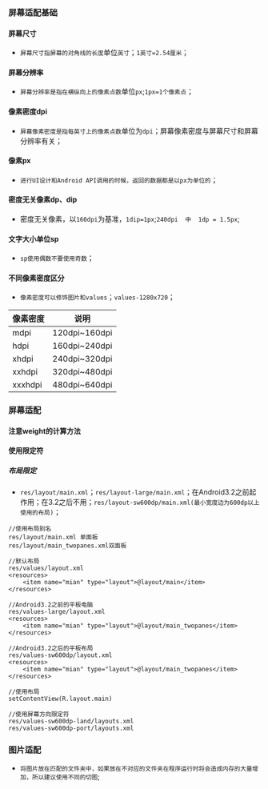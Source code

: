 ### 屏幕适配基础
#### 屏幕尺寸
+ `屏幕尺寸指屏幕的对角线的长度`单位`英寸`；`1英寸=2.54厘米`；
#### 屏幕分辨率
+ `屏幕分辨率是指在横纵向上的像素点数`单位`px`;`1px=1个像素点`；
#### 像素密度dpi
+ `屏幕像素密度是指每英寸上的像素点数`单位为`dpi`；屏幕像素密度与屏幕尺寸和屏幕分辨率有关；
#### 像素px
+ `进行UI设计和Android API调用的时候，返回的数据都是以px为单位的`；
#### 密度无关像素dp、dip
+ 密度无关像素，以`160dpi`为基准，`1dip=1px`;`240dpi  中  1dp = 1.5px`;
#### 文字大小单位sp
+ `sp使用偶数不要使用奇数`；
#### 不同像素密度区分
+ `像素密度可以修饰图片和values`；`values-1280x720`；

|像素密度|说明|
|-------|-------|
|mdpi|120dpi~160dpi|
|hdpi|160dpi~240dpi|
|xhdpi|240dpi~320dpi|
|xxhdpi|320dpi~480dpi|
|xxxhdpi|480dpi~640dpi|

### 屏幕适配
#### 注意weight的计算方法
#### 使用限定符
##### 布局限定
+ `res/layout/main.xml`；`res/layout-large/main.xml`；在Android3.2之前起作用；在3.2之后不用；`res/layout-sw600dp/main.xml(最小宽度边为600dp以上使用的布局)`；
```
//使用布局别名
res/layout/main.xml 单面板
res/layout/main_twopanes.xml双面板

//默认布局
res/values/layout.xml
<resources>
    <item name="mian" type="layout">@layout/main</item>
</resources>

//Android3.2之前的平板电脑
res/values-large/layout.xml
<resources>
    <item name="mian" type="layout">@layout/main_twopanes</item>
</resources>

//Android3.2之后的平板布局
res/values-sw600dp/layout.xml
<resources>
    <item name="mian" type="layout">@layout/main_twopanes</item>
</resources>

//使用布局
setContentView(R.layout.main)
```
```
//使用屏幕方向限定符
res/values-sw600dp-land/layouts.xml
res/values-sw600dp-port/layouts.xml
```

### 图片适配
+ `将图片放在匹配的文件夹中，如果放在不对应的文件夹在程序运行时将会造成内存的大量增加，所以建议使用不同的切图`;
